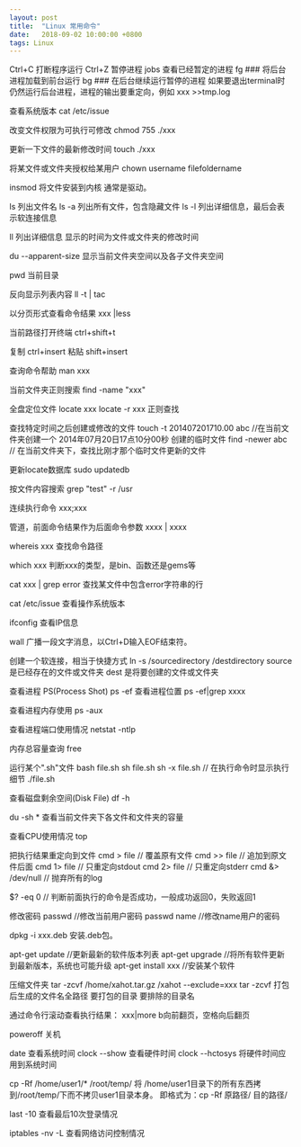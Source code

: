 ```yaml
---
layout: post
title:  "Linux 常用命令"
date:   2018-09-02 10:00:00 +0800
tags: Linux
---
```


Ctrl+C 打断程序运行
Ctrl+Z 暂停进程
jobs 查看已经暂定的进程
fg ### 将后台进程加载到前台运行
bg ### 在后台继续运行暂停的进程
如果要退出terminal时仍然运行后台进程，进程的输出要重定向，例如 xxx >>tmp.log

查看系统版本
cat /etc/issue

改变文件权限为可执行可修改
chmod 755 ./xxx

更新一下文件的最新修改时间
touch ./xxx

将某文件或文件夹授权给某用户
chown username filefoldername


insmod
将文件安装到内核
通常是驱动。

ls 列出文件名
ls -a 列出所有文件，包含隐藏文件
ls -l 列出详细信息，最后会表示软连接信息

ll
列出详细信息
显示的时间为文件或文件夹的修改时间

du --apparent-size
显示当前文件夹空间以及各子文件夹空间

pwd
当前目录

反向显示列表内容
ll -t | tac

以分页形式查看命令结果
xxx |less

当前路径打开终端
ctrl+shift+t

复制 ctrl+insert
粘贴 shift+insert

查询命令帮助
man xxx

当前文件夹正则搜索
find -name "xxx"

全盘定位文件
locate xxx
locate -r xxx 正则查找

查找特定时间之后创建或修改的文件
touch -t 201407201710.00 abc    //在当前文件夹创建一个 2014年07月20日17点10分00秒 创建的临时文件
find -newer abc    // 在当前文件夹下，查找比刚才那个临时文件更新的文件

更新locate数据库
sudo updatedb

按文件内容搜索
grep "test" -r /usr

连续执行命令
xxx;xxx

管道，前面命令结果作为后面命令参数
xxxx | xxxx

whereis xxx
查找命令路径

which xxx
判断xxx的类型，是bin、函数还是gems等

cat xxx | grep error
查找某文件中包含error字符串的行

cat /etc/issue
查看操作系统版本

ifconfig
查看IP信息

wall
广播一段文字消息，以Ctrl+D输入EOF结束符。

创建一个软连接，相当于快捷方式
ln   -s   /sourcedirectory   /destdirectory
source 是已经存在的文件或文件夹
dest 是将要创建的文件或文件夹

查看进程 PS(Process Shot)
ps -ef
查看进程位置
ps -ef|grep xxxx

查看进程内存使用
ps -aux

查看进程端口使用情况
netstat -ntlp

内存总容量查询
free

运行某个".sh"文件
bash file.sh
sh file.sh
sh -x file.sh   // 在执行命令时显示执行细节
./file.sh

查看磁盘剩余空间(Disk File)
df -h

du -sh *
查看当前文件夹下各文件和文件夹的容量

查看CPU使用情况
top

把执行结果重定向到文件
cmd > file    // 覆盖原有文件
cmd >> file    // 追加到原文件后面
cmd 1> file   // 只重定向stdout
cmd 2> file   // 只重定向stderr
cmd &> /dev/null    // 抛弃所有的log

$? -eq 0    // 判断前面执行的命令是否成功，一般成功返回0，失败返回1

修改密码
passwd    //修改当前用户密码
passwd name    //修改name用户的密码

dpkg -i xxx.deb
安装.deb包。

apt-get update    //更新最新的软件版本列表
apt-get upgrade    //将所有软件更新到最新版本，系统也可能升级
apt-get install xxx    //安装某个软件

压缩文件夹
tar -zcvf /home/xahot.tar.gz /xahot --exclude=xxx
tar -zcvf 打包后生成的文件名全路径 要打包的目录 要排除的目录名

通过命令行滚动查看执行结果：
xxx|more
b向前翻页，空格向后翻页

poweroff  关机

date 查看系统时间
clock --show 查看硬件时间
clock --hctosys 将硬件时间应用到系统时间

cp -Rf /home/user1/* /root/temp/
将 /home/user1目录下的所有东西拷到/root/temp/下而不拷贝user1目录本身。
即格式为：cp -Rf 原路径/ 目的路径/

last -10
查看最后10次登录情况

iptables -nv -L
查看网络访问控制情况